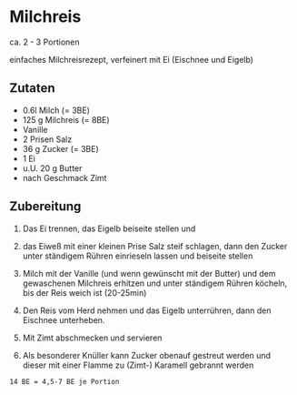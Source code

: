 # Milchreis

ca. 2 - 3 Portionen

einfaches Milchreisrezept, verfeinert mit Ei (Eischnee und Eigelb)

## Zutaten

- 0.6l Milch (= 3BE)
- 125 g Milchreis (= 8BE)
- Vanille
- 2 Prisen Salz
- 36 g Zucker (= 3BE)
- 1 Ei
- u.U. 20 g Butter
- nach Geschmack Zimt

## Zubereitung

1. Das Ei trennen, das Eigelb beiseite stellen und

1. das Eiweß mit einer kleinen Prise Salz steif schlagen, dann den Zucker unter ständigem Rühren einrieseln lassen 
und beiseite stellen

1. Milch mit der Vanille (und wenn gewünscht mit der Butter) und dem gewaschenen Milchreis erhitzen und unter ständigem Rühren
köcheln, bis der Reis weich ist (20-25min)

1. Den Reis vom Herd nehmen und das Eigelb unterrühren, dann den Eischnee unterheben.

1. Mit Zimt abschmecken und servieren

1. Als besonderer Knüller kann Zucker obenauf gestreut werden und dieser mit einer Flamme zu (Zimt-) 
Karamell gebrannt werden

`14 BE = 4,5-7 BE je Portion`
